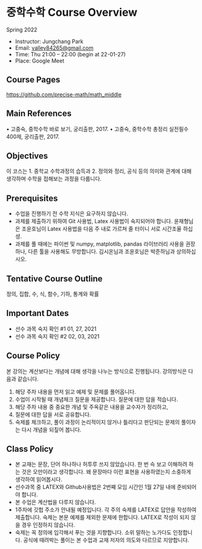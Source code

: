 # 중학수학 Course Overview
Spring 2022

- Instructor: Jungchang Park
- Email: valley84265@gmail.com
- Time: Thu 21:00 – 22:00 (begin at 22-01-27)
- Place: Google Meet

## Course Pages
https://github.com/precise-math/math_middle

## Main References
• 고중숙, 중학수학 바로 보기, 궁리출판, 2017.
• 고중숙, 중학수학 총정리 실전필수 400제, 궁리출판, 2017.

## Objectives
이 코스는 1. 중학교 수학과정의 습득과 2. 정의와 정리, 공식 등의 의미와 관계에 대해 생각하며
수학을 접해보는 과정을 다룹니다.

## Prerequisites
- 수업을 진행하기 전 수학 지식은 요구하지 않습니다.
- 과제를 제출하기 위하여 Git 사용법, Latex 사용법이 숙지되어야 합니다. 윤재형님은 조윤호님이 Latex
사용법을 다음 주 내로 가르쳐 줄 터이니 서로 시간조율 하십셩.
- 과제를 풀 때에는 파이썬 및 numpy, matplotlib, pandas 라이브러리 사용을 권장하나, 다른 툴을 사용해도
무방합니다. 김시온님과 조윤호님은 박준하님과 상의하십시오.

## Tentative Course Outline
정의, 집합, 수, 식, 함수, 기하, 통계와 확률

## Important Dates
- 선수 과목 숙지 확인 #1 01, 27, 2021
- 선수 과목 숙지 확인 #2 02, 03, 2021

## Course Policy
본 강의는 계산보다는 개념에 대해 생각을 나누는 방식으로 진행됩니다. 강의방식은 다음과
같습니다.
1. 해당 주차 내용을 먼저 읽고 예제 및 문제를 풀어옵니다.
2. 수업이 시작될 때 개념체크 질문을 제공합니다. 질문에 대한 답을 적습니다.
3. 해당 주차 내용 중 중요한 개념 및 주옥같은 내용을 교수자가 정리하고,
4. 질문에 대한 답을 서로 공유합니다.
5. 숙제를 체크하고, 풀이 과정이 논리적이지 않거나 틀리다고 판단되는 문제의 풀이자는 다시 개념을 되짚어
봅니다.

## Class Policy
- 본 교재는 문장, 단어 하나하나 허투루 쓰지 않았습니다. 한 번 슥 보고 이해하려 하는 것은 오만이라고
생각합니다. 왜 문장마다 이런 표현을 사용하였는지 소중하게 생각하여 읽어봅시다.
- 선수과목 중 LATEX와 Github사용법은 2번째 모임 시간인 1월 27일 내에 준비되어야 합니다.
- 본 수업은 계산법을 다루지 않습니다.
- 1주차에 깃헙 주소가 안내될 예정입니다. 각 주의 숙제를 LATEX로 답안을 작성하여 제출합니다. 숙제는
본문 예제를 제외한 문제에 한합니다. LATEX로 작성이 되지 않을 경우 인정하지 않습니다.
- 숙제는 꼭 정의에 입각해서 푸는 것을 지향합니다. 소위 말하는 노가다도 인정합니다. 공식에 때려박는
풀이는 본 수업과 교재 저자의 의도와 다르므로 지양합니다.

